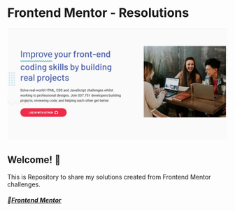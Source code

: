 # Frontend Mentor - Resolutions

![Design preview for template frontend mentor](./IMAGE-README/layout.png)

## Welcome! 🚀

This is Repository to share my solutions created from Frontend Mentor challenges.

##### 🔗[Frontend Mentor](https://www.frontendmentor.io) 



